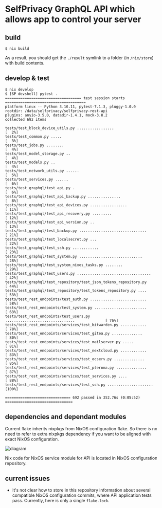 # SelfPrivacy GraphQL API which allows app to control your server

## build

```console
$ nix build
```

As a result, you should get the `./result` symlink to a folder (in `/nix/store`) with build contents.

## develop & test

```console
$ nix develop
$ [SP devshell] pytest .
=================================== test session starts =====================================
platform linux -- Python 3.10.11, pytest-7.1.3, pluggy-1.0.0
rootdir: /data/selfprivacy/selfprivacy-rest-api
plugins: anyio-3.5.0, datadir-1.4.1, mock-3.8.2
collected 692 items

tests/test_block_device_utils.py .................                                    [  2%]
tests/test_common.py .....                                                            [  3%]
tests/test_jobs.py ........                                                           [  4%]
tests/test_model_storage.py ..                                                        [  4%]
tests/test_models.py ..                                                               [  4%]
tests/test_network_utils.py ......                                                    [  5%]
tests/test_services.py ......                                                         [  6%]
tests/test_graphql/test_api.py .                                                      [  6%]
tests/test_graphql/test_api_backup.py ...............                                 [  8%]
tests/test_graphql/test_api_devices.py .................                              [ 11%]
tests/test_graphql/test_api_recovery.py .........                                     [ 12%]
tests/test_graphql/test_api_version.py ..                                             [ 13%]
tests/test_graphql/test_backup.py ...............................                     [ 21%]
tests/test_graphql/test_localsecret.py ...                                            [ 22%]
tests/test_graphql/test_ssh.py ............                                           [ 23%]
tests/test_graphql/test_system.py .............................                       [ 28%]
tests/test_graphql/test_system_nixos_tasks.py ........                                [ 29%]
tests/test_graphql/test_users.py ..................................                   [ 42%]
tests/test_graphql/test_repository/test_json_tokens_repository.py                     [ 44%]
tests/test_graphql/test_repository/test_tokens_repository.py ....                     [ 53%]
tests/test_rest_endpoints/test_auth.py ..........................                     [ 58%]
tests/test_rest_endpoints/test_system.py ........................                     [ 63%]
tests/test_rest_endpoints/test_users.py ................................              [ 76%]
tests/test_rest_endpoints/services/test_bitwarden.py ............                     [ 78%]
tests/test_rest_endpoints/services/test_gitea.py ..............                       [ 80%]
tests/test_rest_endpoints/services/test_mailserver.py .....                           [ 81%]
tests/test_rest_endpoints/services/test_nextcloud.py ............                     [ 83%]
tests/test_rest_endpoints/services/test_ocserv.py ..............                      [ 85%]
tests/test_rest_endpoints/services/test_pleroma.py ..............                     [ 87%]
tests/test_rest_endpoints/services/test_services.py ....                              [ 88%]
tests/test_rest_endpoints/services/test_ssh.py .....................                  [100%]

============================== 692 passed in 352.76s (0:05:52) ===============================
```

## dependencies and dependant modules

Current flake inherits nixpkgs from NixOS configuration flake. So there is no need to refer to extra nixpkgs dependency if you want to be aligned with exact NixOS configuration.

![diagram](http://www.plantuml.com/plantuml/proxy?src=https://git.selfprivacy.org/SelfPrivacy/selfprivacy-rest-api/raw/branch/flake/nix-dependencies-diagram.puml)

Nix code for NixOS service module for API is located in NixOS configuration repository.

## current issues

- It's not clear how to store in this repository information about several compatible NixOS configuration commits, where API application tests pass. Currently, here is only a single `flake.lock`.
